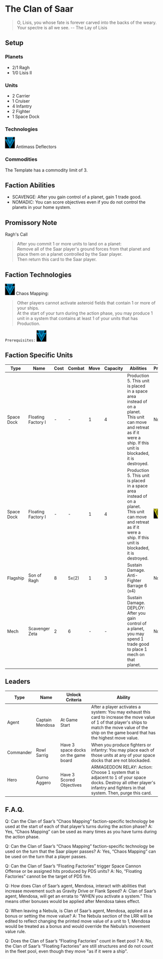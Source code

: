 # The Clan of Saar
> O, Lisis, you whose fate is forever carved into the backs of the weary. Your spectre is all we see. 
-- The Lay of Lisis

## Setup
### Planets
* 2/1 Ragh
* 1/0 Lisis II

### Units
* 2 Carrier
* 1 Cruiser
* 4 Infantry
* 2 Fighter
* 1 Space Dock

### Technologies
![Blue Tech](../images/tech_blue_small.bmp) Antimass Deflectors  

### Commodities
The Template has a commodity limit of 3.

## Faction Abilities
* SCAVENGE: After you gain control of a planet, gain 1 trade good.
* NOMADIC: You can score objectives even if you do not control the planets in your home system.

## Promissory Note
Ragh's Call  
>After you commit 1 or more units to land on a planet:  
>Remove all of the Saar player's ground forces from that planet and place them on a planet controlled by the Saar player.  
>Then return this card to the Saar player.

## Faction Technologies
![Blue Tech](../images/tech_blue_small.bmp)  Chaos Mapping:  
>Other players cannot activate asteroid fields that contain 1 or more of your ships.  
>At the start of your turn during the action phase, you may produce 1 unit in a system that contains at least 1 of your units that has Production.  

`Prerequisites:` ![Blue Tech](../images/tech_blue_small.bmp)

## Faction Specific Units
|Type|Name|Cost|Combat|Move|Capacity|Abilities|Prerequisites|
|-|-|-|-|-|-|-|-|
|Space Dock|Floating Factory I |-|-|1|4|Production 5. This unit is placed in a space area instead of on a planet. This unit can move and retreat as if it were a ship.  If this unit is blockaded, it is destroyed. |None|
|Space Dock|Floating Factory I |-|-|1|4|Production 5. This unit is placed in a space area instead of on a planet. This unit can move and retreat as if it were a ship.  If this unit is blockaded, it is destroyed. |![Yellow Tech](../images/tech_yellow_small.bmp) ![Yellow Tech](../images/tech_yellow_small.bmp)|
|Flagship|Son of Ragh|8|5x(2)|1|3|Sustain Damage. Anti-Fighter Barrage 6 (x4)|None|
|Mech|Scavenger Zeta|2|6|-|-|Sustain Damage. DEPLOY: After you gain control of a planet, you may spend 1 trade good to place 1 mech on that planet. |None|

## Leaders

|Type|Name|Unlock Criteria|Ability|
|-|-|-|-|
|Agent|Captain Mendosa |At Game Start|After a player activates a system: You may exhaust this card to increase the move value of 1 of that player's ships to match the move value of the ship on the game board that has the highest move value. |
|Commander|Rowl Sarrig|Have 3 space docks on the game board|When you produce fighters or infantry: You may place each of those units at any of your space docks that are not blockaded.|
|Hero|Gurno Aggero|Have 3 Scored Objectives|ARMAGEDDON RELAY: Action: Choose 1 system that is adjacent to 1 of your space docks. Destroy all other player's infantry and fighters in that system. Then, purge this card.|

## F.A.Q.
Q: Can the Clan of Saar’s “Chaos Mapping” faction-specific technology be used at the start of each of that player’s turns during the action phase?
A: Yes, “Chaos Mapping” can be used as many times as you have turns during the action phase.

Q: Can the Clan of Saar’s “Chaos Mapping” faction-specific technology be used on the turn that the Saar player passes?
A: Yes, “Chaos Mapping” can be used on the turn that a player passes.

Q: Can the Clan of Saar’s “Floating Factories” trigger Space Cannon Offense or be assigned hits produced by PDS units?
A: No, “Floating Factories” cannot be the target of PDS fire.

Q: How does Clan of Saar’s agent, Mendosa, interact with abilities that increase movement such as Gravity Drive or Flank Speed?
A: Clan of Saar’s agent, Mendosa, will get an errata to “WHEN you activate a system.” This means other bonuses would be applied after Mendosa takes effect.

Q: When leaving a Nebula, is Clan of Saar’s agent, Mendosa, applied as a bonus or setting the move value?
A: The Nebula section of the LRR will be edited to reflect changing the printed move value of a unit to 1, Mendosa would be treated as a bonus and would override the Nebula’s movement value rule.

Q: Does the Clan of Saar’s “Floating Factories” count in fleet pool ?
A: No, the Clan of Saar’s “Floating Factories” are still structures and do not count in the fleet pool, even though they move "as if it were a ship". 
